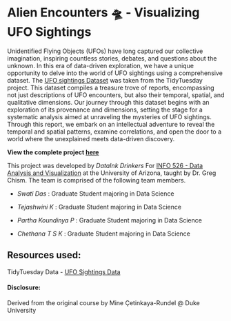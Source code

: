 # Alien Encounters 🛸 - Visualizing UFO Sightings

Unidentified Flying Objects (UFOs) have long captured our collective imagination, inspiring countless stories, debates, and questions about the unknown. In this era of data-driven exploration, we have a unique opportunity to delve into the world of UFO sightings using a comprehensive dataset. The [UFO sightings Dataset](https://github.com/rfordatascience/tidytuesday/tree/master/data/2023/2023-06-20) was taken from the TidyTuesday project. This dataset compiles a treasure trove of reports, encompassing not just descriptions of UFO encounters, but also their temporal, spatial, and qualitative dimensions. Our journey through this dataset begins with an exploration of its provenance and dimensions, setting the stage for a systematic analysis aimed at unraveling the mysteries of UFO sightings. Through this report, we embark on an intellectual adventure to reveal the temporal and spatial patterns, examine correlations, and open the door to a world where the unexplained meets data-driven discovery.

**View the complete project [here](https://partha-pkp.github.io/alien-encounters/)** 

This project was developed by *DataInk Drinkers* For [INFO 526 - Data Analysis and Visualization](https://datavizaz.org/) at the University of Arizona, taught by Dr. Greg Chism. The team is comprised of the following team members.

-   *Swati Das* : Graduate Student majoring in Data Science

-   *Tejashwini K* : Graduate Student majoring in Data Science

-   *Partha Koundinya P* : Graduate Student majoring in Data Science

-   *Chethana T S K* : Graduate Student majoring in Data Science

## Resources used:

TidyTuesday Data - [UFO Sightings Data](https://github.com/rfordatascience/tidytuesday/tree/master/data/2023/2023-06-20)

#### Disclosure:

Derived from the original course by Mine Çetinkaya-Rundel \@ Duke University
